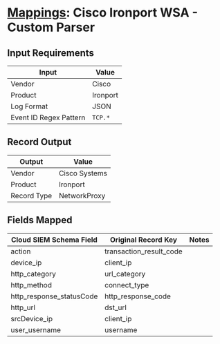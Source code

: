 # [Mappings](README.md): Cisco Ironport WSA - Custom Parser

## Input Requirements

|Input|Value|
|-----|-----|
|Vendor|Cisco|
|Product|Ironport|
|Log Format|JSON|
|Event ID Regex Pattern|`TCP.*`|

## Record Output

|Output|Value|
|------|-----|
|Vendor|Cisco Systems|
|Product|Ironport|
|Record Type|NetworkProxy|

## Fields Mapped

|Cloud SIEM Schema Field|Original Record Key|Notes|
|-----------------------|-------------------|-----|
|action|transaction_result_code||
|device_ip|client_ip||
|http_category|url_category||
|http_method|connect_type||
|http_response_statusCode|http_response_code||
|http_url|dst_url||
|srcDevice_ip|client_ip||
|user_username|username||

